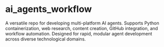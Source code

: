 # ai_agents_workflow
A versatile repo for developing multi-platform AI agents. Supports Python containerization, web research, content creation, GitHub integration, and workflow automation. Designed for rapid, modular agent development across diverse technological domains.
